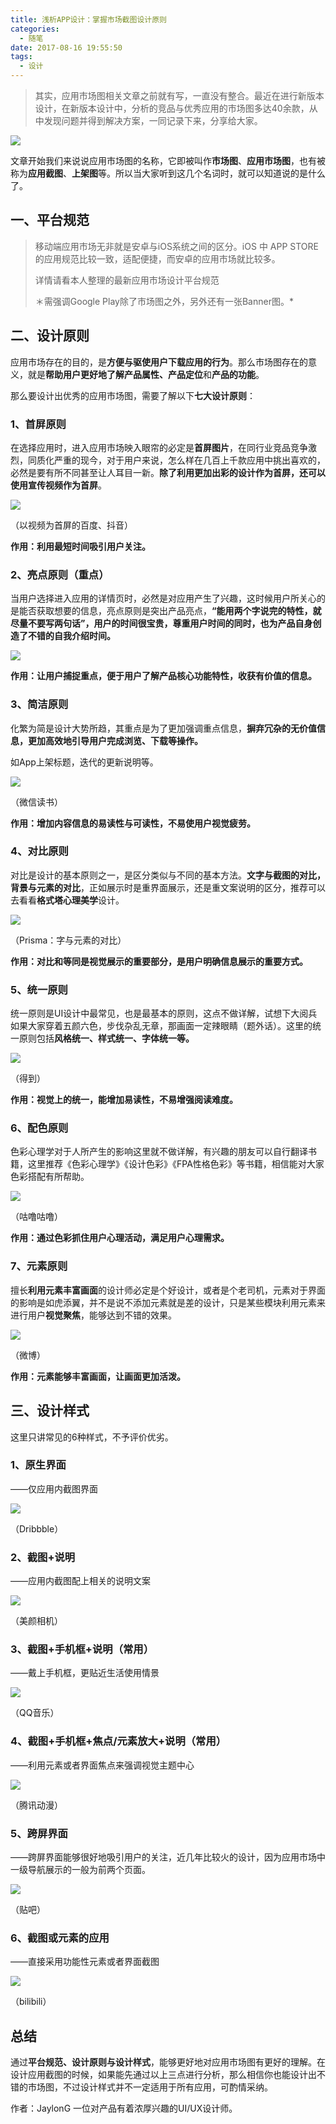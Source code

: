 ```yaml
---
title: 浅析APP设计：掌握市场截图设计原则
categories:
  - 随笔
date: 2017-08-16 19:55:50
tags:
  - 设计
---
```


> 其实，应用市场图相关文章之前就有写，一直没有整合。最近在进行新版本设计，在新版本设计中，分析的竞品与优秀应用的市场图多达40余款，从中发现问题并得到解决方案，一同记录下来，分享给大家。

[![](http://pics.naaln.com/blog/2019-01-14-031804.jpg)](http://pics.naaln.com/blog/2019-01-14-031804.jpg)

文章开始我们来说说应用市场图的名称，它即被叫作**市场图**、**应用市场图**，也有被称为**应用截图**、**上架图**等。所以当大家听到这几个名词时，就可以知道说的是什么了。

## [](#一、平台规范 "一、平台规范")一、平台规范

> 移动端应用市场无非就是安卓与iOS系统之间的区分。iOS 中 APP STORE的应用规范比较一致，适配便捷，而安卓的应用市场就比较多。
> 
> 详情请看本人整理的最新应用市场设计平台规范
> 
> ＊需强调Google Play除了市场图之外，另外还有一张Banner图。*

## [](#二、设计原则 "二、设计原则")二、设计原则

应用市场存在的目的，是**方便与驱使用户下载应用的行为**。那么市场图存在的意义，就是**帮助用户更好地了解产品属性、产品定位**和**产品的功能**。

那么要设计出优秀的应用市场图，需要了解以下**七大设计原则**：

### 1、首屏原则

在选择应用时，进入应用市场映入眼帘的必定是**首屏图片**，在同行业竞品竞争激烈，同质化严重的现今，对于用户来说，怎么样在几百上千款应用中挑出喜欢的，必然是要有所不同甚至让人耳目一新。**除了利用更加出彩的设计作为首屏，还可以使用宣传视频作为首屏**。

[![](http://pics.naaln.com/blog/2019-01-14-031806.jpg)](http://pics.naaln.com/blog/2019-01-14-031806.jpg)

（以视频为首屏的百度、抖音）

**作用：利用最短时间吸引用户关注。**

### 2、亮点原则（重点）

当用户选择进入应用的详情页时，必然是对应用产生了兴趣，这时候用户所关心的是能否获取想要的信息，亮点原则是突出产品亮点，**“能用两个字说完的特性，就尽量不要写两句话”，用户的时间很宝贵，尊重用户时间的同时，也为产品自身创造了不错的自我介绍时间。**

[![](http://pics.naaln.com/blog/2019-01-14-031810.jpg)](http://pics.naaln.com/blog/2019-01-14-031810.jpg)

**作用：让用户捕捉重点，便于用户了解产品核心功能特性，收获有价值的信息。**

### 3、简洁原则

化繁为简是设计大势所趋，其重点是为了更加强调重点信息，**摒弃冗杂的无价值信息，更加高效地引导用户完成浏览、下载等操作。**

如App上架标题，迭代的更新说明等。

[![](http://pics.naaln.com/blog/2019-01-14-031812.jpg)](http://pics.naaln.com/blog/2019-01-14-031812.jpg)

（微信读书）

**作用：增加内容信息的易读性与可读性，不易使用户视觉疲劳。**

### 4、对比原则

对比是设计的基本原则之一，是区分类似与不同的基本方法。**文字与截图的对比，背景与元素的对比**，正如展示时是重界面展示，还是重文案说明的区分，推荐可以去看看**格式塔心理美学**设计。

[![](http://pics.naaln.com/blog/2019-01-14-031816.jpg)](http://pics.naaln.com/blog/2019-01-14-031816.jpg)

（Prisma：字与元素的对比）

**作用：对比和等同是视觉展示的重要部分，是用户明确信息展示的重要方式。**

### 5、统一原则

统一原则是UI设计中最常见，也是最基本的原则，这点不做详解，试想下大阅兵如果大家穿着五颜六色，步伐杂乱无章，那画面一定辣眼睛（题外话）。这里的统一原则包括**风格统一、样式统一、字体统一等。**

[![](http://pics.naaln.com/blog/2019-01-14-31819.jpg)](http://pics.naaln.com/blog/2019-01-14-31819.jpg)

（得到）

**作用：视觉上的统一，能增加易读性，不易增强阅读难度。**

### 6、配色原则

色彩心理学对于人所产生的影响这里就不做详解，有兴趣的朋友可以自行翻译书籍，这里推荐《色彩心理学》《设计色彩》《FPA性格色彩》等书籍，相信能对大家色彩搭配有所帮助。

[![](http://pics.naaln.com/blog/2019-01-14-031820.jpg)](http://pics.naaln.com/blog/2019-01-14-031820.jpg)

（咕噜咕噜）

**作用：通过色彩抓住用户心理活动，满足用户心理需求。**

### 7、元素原则

擅长**利用元素丰富画面**的设计师必定是个好设计，或者是个老司机，元素对于界面的影响是如虎添翼，并不是说不添加元素就是差的设计，只是某些模块利用元素来进行用户**视觉聚焦**，能够达到不错的效果。

[![](http://pics.naaln.com/blog/2019-01-14-031822.jpg)](http://pics.naaln.com/blog/2019-01-14-031822.jpg)

（微博）

**作用：元素能够丰富画面，让画面更加活泼。**

## [](#三、设计样式 "三、设计样式")三、设计样式

这里只讲常见的6种样式，不予评价优劣。

### 1、原生界面

——仅应用内截图界面

[![](http://pics.naaln.com/blog/2019-01-14-031824.jpg)](http://pics.naaln.com/blog/2019-01-14-031824.jpg)

（Dribbble）

### 2、截图+说明

——应用内截图配上相关的说明文案

[![](http://pics.naaln.com/blog/2019-01-14-031826.jpg)](http://pics.naaln.com/blog/2019-01-14-031826.jpg)

（美颜相机）

### 3、截图+手机框+说明（常用）

——戴上手机框，更贴近生活使用情景

[![](http://pics.naaln.com/blog/2019-01-14-031829.jpg)](http://pics.naaln.com/blog/2019-01-14-031829.jpg)

（QQ音乐）

### 4、截图+手机框+焦点/元素放大+说明（常用）

——利用元素或者界面焦点来强调视觉主题中心

[![](http://pics.naaln.com/blog/2019-01-14-031833.jpg)](http://pics.naaln.com/blog/2019-01-14-031833.jpg)

（腾讯动漫）

### 5、跨屏界面

——跨屏界面能够很好地吸引用户的关注，近几年比较火的设计，因为应用市场中一级导航展示的一般为前两个页面。

[![](http://pics.naaln.com/blog/2019-01-14-031848.jpg)](http://pics.naaln.com/blog/2019-01-14-031848.jpg)

（贴吧）

### 6、截图或元素的应用

——直接采用功能性元素或者界面截图

[![](http://pics.naaln.com/blog/2019-01-14-031853.jpg)](http://pics.naaln.com/blog/2019-01-14-031853.jpg)

（bilibili）

## [](#总结 "总结")总结

通过**平台规范、设计原则与设计样式**，能够更好地对应用市场图有更好的理解。在设计应用截图的时候，如果能先通过以上三点进行分析，那么相信你也能设计出不错的市场图，不过设计样式并不一定适用于所有应用，可酌情采纳。

作者：JaylonG 一位对产品有着浓厚兴趣的UI/UX设计师。
